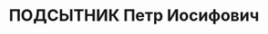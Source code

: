 ---
title: ПОДСЫТНИК Петр Иосифович
description: "Род. в 1905, ст-ца Приморско-Ахтарская, русский, обр.: начальное, искл.\
  \ из ВКП(б) в 1933г. Проживал: ст-ца Приморско-Ахтарская. Заведующий районо \n \
  \ Арестован 07.07.1937. Обв.: участник контрреволюционной повстанческой организации.\
  \ Приговор: тройка при УНКВД по Краснодарскому краю, 14.02.1938 – ВМН. Расстрелян\
  \ 26.02.1938, Краснодар. \n  Реабилитирован президиумом Краснодарского краевого\
  \ суда 16.12.1961"
---